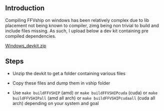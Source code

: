 ## Introduction

Compiling FFVship on windows has been relatively complex due to lib placement not being known to compiler, zimg being non trivial to build and include files missing. As such, I upload below a dev kit containing pre compiled dependencies.

[Windows_devkit.zip](https://codeberg.org/Line-fr/Vship/releases/download/v3.1.0/Windows_devkit.zip)

## Steps

- Unzip the devkit to get a folder containing various files

- Copy these files and dump them in vship folder

- Use `make buildFFVSHIP` (amd) or `make buildFFVSHIPcuda` (cuda) or `make buildFFVSHIPall` (amd all arch) or `make buildFFVSHIPcudaall` (cuda all arch) depending on your system and goal
